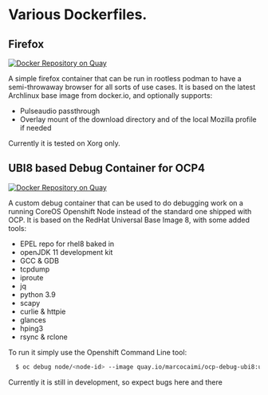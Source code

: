 # Various Dockerfiles.

## Firefox

[![Docker Repository on Quay](https://quay.io/repository/marcocaimi/firefox/status "Docker Repository on Quay")](https://quay.io/repository/marcocaimi/firefox)

A simple firefox container that can be run in rootless podman to have a semi-throwaway browser for all sorts of use cases.
It is based on the latest Archlinux base image from docker.io, and optionally supports:

  * Pulseaudio passthrough
  * Overlay mount of the download directory and of the local Mozilla profile if needed

Currently it is tested on Xorg only.

## UBI8 based Debug Container for OCP4

[![Docker Repository on Quay](https://quay.io/repository/marcocaimi/ocp-debug-ubi8/status "Docker Repository on Quay")](https://quay.io/repository/marcocaimi/ocp-debug-ubi8)

A custom debug container that can be used to do debugging work on a running CoreOS Openshift Node instead of the standard one shipped with OCP.
It is based on the RedHat Universal Base Image 8, with some added tools:

  * EPEL repo for rhel8 baked in
  * openJDK 11 development kit
  * GCC & GDB
  * tcpdump
  * iproute
  * jq
  * python 3.9
  * scapy
  * curlie & httpie
  * glances
  * hping3
  * rsync & rclone

To run it simply use the Openshift Command Line tool:

```bash
  $ oc debug node/<node-id> --image quay.io/marcocaimi/ocp-debug-ubi8:ubi8
```

Currently it is still in development, so expect bugs here and there


